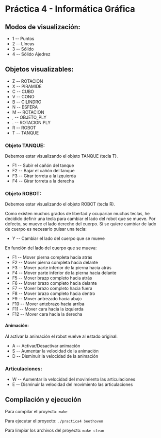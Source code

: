 # Práctica 4 - Informática Gráfica
## Modos de visualización:
- 1 -- Puntos
- 2 -- Líneas
- 3 -- Sólido
- 4 -- Sólido Ajedrez

## Objetos visualizables:
- Z -- ROTACION
- X -- PIRAMIDE
- C -- CUBO
- V -- CONO
- B -- CILINDRO
- N -- ESFERA
- M -- ROTACION
- , -- OBJETO_PLY
- . -- ROTACION PLY
- R -- ROBOT
- T -- TANQUE

### Objeto TANQUE:
Debemos estar visualizando el objeto TANQUE (tecla T).
- F1 -- Subir el cañón del tanque
- F2 -- Bajar el cañón del tanque
- F3 -- Girar torreta a la izquierda
- F4 -- Girar torreta a la derecha

### Objeto ROBOT:
Debemos estar visualizando el objeto ROBOT (tecla R).

Como existen muchos grados de libertad y ocuparían muchas teclas, he decidido definir una tecla para cambiar el lado del robot que se mueve. Por defecto, se mueve el lado derecho del cuerpo. Si se quiere cambiar de lado de cuerpo es necesario pulsar una tecla:
- Y -- Cambiar el lado del cuerpo que se mueve

En función del lado del cuerpo que se mueva:
- F1 -- Mover pierna completa hacia atrás
- F2 -- Mover pierna completa hacia delante
- F3 -- Mover parte inferior de la pierna hacia atrás
- F4 -- Mover parte inferior de la pierna hacia delante
- F5 -- Mover brazp completo hacia atrás
- F6 -- Mover brazo completo hacia delante
- F7 -- Mover brazo completo hacia fuera
- F8 -- Mover brazo completo hacia dentro
- F9 -- Mover antrezado hacia abajo
- F10 -- Mover antebrazo hacia arriba
- F11 -- Mover cara hacia la izquierda
- F12 -- Mover cara hacia la derecha

#### Animación:
Al activar la animación el robot vuelve al estado original.
- A -- Activar/Desactivar animación
- S -- Aumentar la velocidad de la animación
- D -- Disminuir la velocidad de la animación

### Articulaciones:
- W -- Aumentar la velocidad del movimiento las articulaciones
- E -- Disminuir la velocidad del movimiento las articulaciones

## Compilación y ejecución
Para compilar el proyecto:
``make``

Para ejecutar el proyecto:
``./practica4 beethoven``

Para limpiar los archivos del proyecto:
``make clean``
